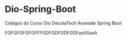 # Dio-Spring-Boot

Códigos do Curso Dio DecolaTech Avanade Spring Boot


FGFGFGFGFGFFFGDFGDFGDFGDFasASasA
